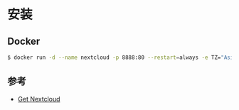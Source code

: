 # 安装

## Docker

```bash
$ docker run -d --name nextcloud -p 8888:80 --restart=always -e TZ="Asia/Shanghai" nextcloud:15
```

## 参考

* [Get Nextcloud](https://nextcloud.com/install/)